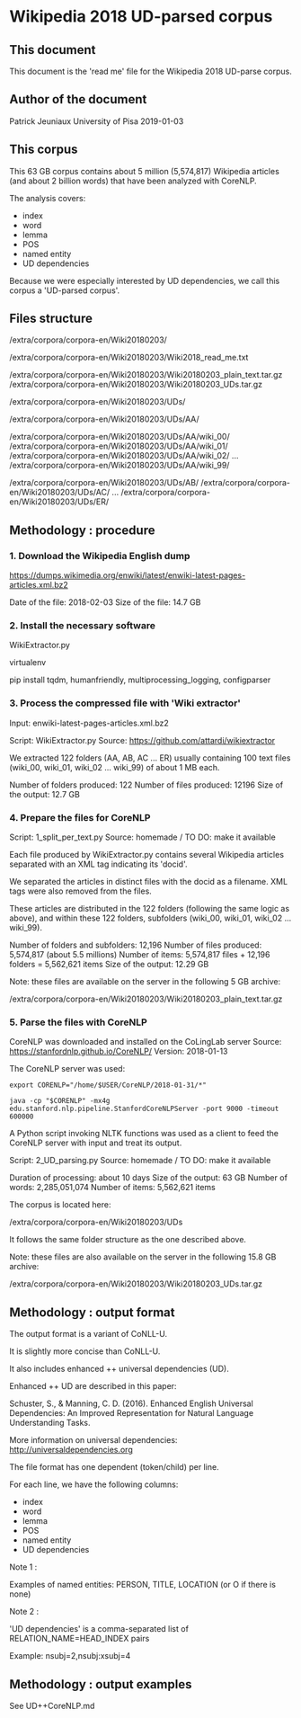 # Wikipedia 2018 UD-parsed corpus


## This document

This document is the 'read me' file for the Wikipedia 2018 UD-parse corpus.



## Author of the document

Patrick Jeuniaux
University of Pisa
2019-01-03





## This corpus

This 63 GB corpus contains about 5 million (5,574,817) Wikipedia articles (and about 2 billion words) that have been analyzed with CoreNLP.


The analysis covers:

- index
- word
- lemma
- POS
- named entity 
- UD dependencies 


Because we were especially interested by UD dependencies, we call this corpus a 'UD-parsed corpus'.







## Files structure

/extra/corpora/corpora-en/Wiki20180203/

/extra/corpora/corpora-en/Wiki20180203/Wiki2018_read_me.txt

/extra/corpora/corpora-en/Wiki20180203/Wiki20180203_plain_text.tar.gz
/extra/corpora/corpora-en/Wiki20180203/Wiki20180203_UDs.tar.gz


/extra/corpora/corpora-en/Wiki20180203/UDs/

/extra/corpora/corpora-en/Wiki20180203/UDs/AA/

/extra/corpora/corpora-en/Wiki20180203/UDs/AA/wiki_00/
/extra/corpora/corpora-en/Wiki20180203/UDs/AA/wiki_01/
/extra/corpora/corpora-en/Wiki20180203/UDs/AA/wiki_02/
...
/extra/corpora/corpora-en/Wiki20180203/UDs/AA/wiki_99/

/extra/corpora/corpora-en/Wiki20180203/UDs/AB/
/extra/corpora/corpora-en/Wiki20180203/UDs/AC/
...
/extra/corpora/corpora-en/Wiki20180203/UDs/ER/





## Methodology : procedure



### 1. Download the Wikipedia English dump


https://dumps.wikimedia.org/enwiki/latest/enwiki-latest-pages-articles.xml.bz2

Date of the file: 2018-02-03
Size of the file: 14.7 GB


### 2. Install the necessary software


WikiExtractor.py

virtualenv

pip install tqdm, humanfriendly, multiprocessing_logging, configparser



### 3. Process the compressed file with 'Wiki extractor'

Input: enwiki-latest-pages-articles.xml.bz2

Script: WikiExtractor.py
Source: https://github.com/attardi/wikiextractor


We extracted 122 folders (AA, AB, AC ... ER) usually containing 100 text files (wiki_00, wiki_01, wiki_02 ... wiki_99) of about 1 MB each.

Number of folders produced: 122
Number of files produced: 12196
Size of the output: 12.7 GB








### 4. Prepare the files for CoreNLP

Script: 1_split_per_text.py
Source: homemade / TO DO: make it available

Each file produced by WikiExtractor.py contains several Wikipedia articles separated with an XML tag indicating its 'docid'.

We separated the articles in distinct files with the docid as a filename. XML tags were also removed from the files.

These articles are distributed in the 122 folders (following the same logic as above), and within these 122 folders, subfolders (wiki_00, wiki_01, wiki_02 ... wiki_99).

Number of folders and subfolders: 12,196
Number of files produced: 5,574,817 (about 5.5 millions)
Number of items: 5,574,817 files + 12,196 folders = 5,562,621 items
Size of the output: 12.29 GB

Note: these files are available on the server in the following 5 GB archive:

/extra/corpora/corpora-en/Wiki20180203/Wiki20180203_plain_text.tar.gz




### 5. Parse the files with CoreNLP

CoreNLP was downloaded and installed on the CoLingLab server
Source: https://stanfordnlp.github.io/CoreNLP/
Version: 2018-01-13


The CoreNLP server was used:

```
export CORENLP="/home/$USER/CoreNLP/2018-01-31/*"

java -cp "$CORENLP" -mx4g edu.stanford.nlp.pipeline.StanfordCoreNLPServer -port 9000 -timeout 600000
```


A Python script invoking NLTK functions was used as a client to feed the CoreNLP server with input and treat its output.

Script: 2_UD_parsing.py
Source: homemade / TO DO: make it available

Duration of processing: about 10 days
Size of the output: 63 GB
Number of words: 2,285,051,074
Number of items: 5,562,621 items


The corpus is located here:

/extra/corpora/corpora-en/Wiki20180203/UDs

It follows the same folder structure as the one described above.


Note: these files are also available on the server in the following 15.8 GB archive:

/extra/corpora/corpora-en/Wiki20180203/Wiki20180203_UDs.tar.gz




## Methodology : output format

The output format is a variant of CoNLL-U.

It is slightly more concise than CoNLL-U.

It also includes enhanced ++ universal dependencies (UD).

Enhanced ++ UD are described in this paper:

Schuster, S., & Manning, C. D. (2016). Enhanced English Universal Dependencies: An Improved Representation for Natural Language Understanding Tasks.


More information on universal dependencies: http://universaldependencies.org



The file format has one dependent (token/child) per line.



For each line, we have the following columns:

- index
- word
- lemma
- POS
- named entity 
- UD dependencies 



Note 1 :

Examples of named entities: 
PERSON, TITLE, LOCATION (or O if there is none)



Note 2 :

'UD dependencies' is a comma-separated list of RELATION_NAME=HEAD_INDEX pairs 

Example: nsubj=2,nsubj:xsubj=4







## Methodology : output examples

See UD++CoreNLP.md










